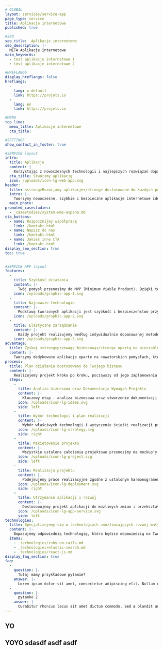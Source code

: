 ```yaml
---
# GLOBAL 
layout: services/service-app
page_type: service
title: Aplikacje internetowe
published: true

#SEO
seo_title:  Aplikacje internetowe
seo_description: |-
  META Aplikacje internetowe
main_keywords:
  - test aplikacje internetowe 1
  - test aplikacje internetowe 2

#HREFLANGS
display_hreflangs: false
hreflangs:
  -
    lang: x-default
    link: https://projets.io
  -
    lang: en
    link: https://projets.io

#MENU 
top_line:
  menu_title: Aplikacje internetowe
  cta_title:

#SETTINGS
show_contact_in_footer: true

#SERVICE layout
intro: 
  title: Aplikacje
  content: |-
    Korzystając z nowoczesnych technologii i najlepszych rozwiązań dopasowanych do Twoich potrzeb stworzymy aplikacje internetowe - funkcjonalne, bezpieczne i łatwe w użyciu. Zdobędziesz zaufanie klientów, którzy chętnie będą korzystać z proponowanych przez Ciebie rozwiązań.
  cta_title: Stwórzmy aplikację
  icon: /uploads/icon-lg-web-app.svg  
header:
  title: <strong>Rozwijamy aplikacje</strong> dostosowane do każdych potrzeb biznesowych
  intro: |-
    Tworzymy nowoczesne, szybkie i bezpieczne aplikacje internetowe idealnie dopasowane do Twojego biznesu.
  main_photo:
promoted_casestudies:
  - _casestudies/system-wms-expano.md
cta_buttons:
  - name: Rozpocznijmy współpracę
    link: /kontakt.html
  - name: Napisz do nas
    link: /kontakt.html
  - name: Jakieś inne CTA
    link: /kontakt.html
display_seo_section: true
toc: true 
  

#SERVICE APP layout
features:
  -
    title: Szybkość działania
    content: |-
      Twój pomysł przenosimy do MVP (Minimum Viable Product). Dzięki temu możemy szybko wypuścić projekt, potwierdzić wczesne założenia dotyczące modelu biznesowego i ustalić plan rozwoju.
    icon: /uploads/graphic-app-1.svg
  -
    title: Najnowsze technologie
    content: |-
      Podstawą tworzonych aplikacji jest szybkość i bezpieczeństwo przy jednoczesnym dostosowaniu do indywidualnych potrzeb i celów biznesowych. Wykorzystujemy najnowsze technologie, co czyni aplikacje użytecznymi oraz innowacyjnymi.
    icon: /uploads/graphic-app-2.svg
  -
    title: Elastyczne zarządzanie
    content: |-
      Każdy projekt realizujemy według indywidualnie dopasowanej metodologii. Wykorzystanie Agile umożliwia nam innowacyjne - elastyczne i łatwe zarządzenie projektem. Kierunek rozwoju aplikacji jest elastyczny i otwarty na modyfikację.
    icon: /uploads/graphic-app-3.svg
advantage:
  title: Zyskaj <strong>przewagę biznesową</strong> opartą na nieszablonowych rozwiązaniach
  content: |-
    Tworzymy dedykowane aplikacje oparte na nowatorskich pomysłach, które dają możliwość zdobycia przewagi nad konkurencją. Prowadzą również do realizacji wyznaczonych celów firmy - niezależnie od jej charakteru i wielkości.
process:
  title: Plan działania dostosowany do Twojego biznesu
  content: |-
    Realizujemy projekt kroku po kroku, począwszy od jego zaplanowania do wdrożenia. Jest to gwarancja sukcesu i zadowolenia Twoich klientów.
  steps:
    -
      title: Analiza biznesowa oraz Dokumentacja Wymagań Projektu
      content: |-
        Kluczowy etap - analiza biznesowa oraz stworzenie dokumentacji wymagań projektu pozwalają nam doprecyzować wszelkie funkcjonalności aplikacji i ustalić koszty realizacji.
      icon: /uploads/icon-lg-ideas.svg
      side: left
    -
      title: Wybór technologii i plan realizacji
      content: |-
        Wybór właściwych technologii i wytyczenie ścieżki realizacji projektu ma wpływ na wydajność pracy i umożliwia nam bardzo szybkie wdrożenie. 
      icon: /uploads/icon-lg-strategy.svg
      side: right
    -
      title: Makietowanie projektu
      content: |-
        Wszystkie ustalone założenia projektowe przenosimy na mockup'y, dzięki którym porządkujemy wygląd i treść. Na ich podstawie tworzymy aplikacje internetowe.
      icon: /uploads/icon-lg-project.svg
      side: left
    -
      title: Realizacja projektu
      content: |-
        Podejmujemy prace realizacyjne zgodne z ustalonym harmonogramem - testujemy i monitorujemy zmiany, dzięki czemu określamy ich poprawność i skuteczność.
      icon: /uploads/icon-lg-deployment.svg
      side: right
    -
      title: Utrzymanie aplikacji i rozwój
      content: |-
        Dostosowujemy projekt aplikacji do możliwych zmian i przekształceń, które mogą pojawić się na każdym etapie jego realizacji i wpływać na funkcjonalność. 
      icon: /uploads/icon-lg-app-service.svg
      side: left
technologies:
  title: Specjalizujemy się w technologiach umożliwiających rozwój małych i dużych biznesów oraz startupów
  content: |-
    Dopasujemy odpowiednią technologię, która będzie odpowiedzią na Twoje oczekiwania niezależnie od tego, w jakiej działasz branży i pozwoli Ci zbudować przewagę nad konkurencją.
  items:
    - _technologies/ruby-on-rails.md
    - _technologies/elastic-search.md
    - _technologies/react-js.md
display_faq_section: true
faq:
  -
    question: |-
      Tutaj mamy przykładowe pytanie?
    answer: |-
      Lorem ipsum dolor sit amet, consectetur adipiscing elit. Nullam quis augue pretium, malesuada risus sit amet, dapibus ipsum. Proin a nulla at lorem venenatis egestas vitae in massa. Sed rhoncus est massa, sed fermentum nisl efficitur ultrices. Curabitur laoreet lacus egestas purus vulputate semper. In vulputate consequat fermentum.
  -
    question: |-
      pytanko 2
    answer: |-
      Curabitur rhoncus lacus sit amet dictum commodo. Sed a blandit augue. Nunc at arcu at magna convallis tristique. Etiam ligula sem, suscipit et tempor in, luctus ut ex.
---
```


## YO

## YOYO sdasdf asdf asdf 